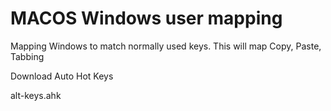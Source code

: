 # MACOS Windows user mapping

Mapping Windows to match normally used keys.
This will map Copy, Paste, Tabbing

Download Auto Hot Keys

alt-keys.ahk
